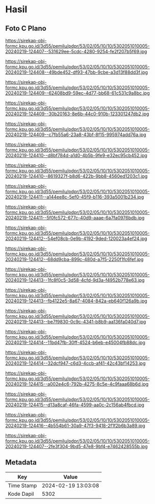 # Hasil

## Foto C Plano

https://sirekap-obj-formc.kpu.go.id/3d55/pemilu/pdpr/53/02/05/10/10/5302051010005-20240219-124407--531629ee-5cdc-4280-9254-fe2f207b5f69.jpg

https://sirekap-obj-formc.kpu.go.id/3d55/pemilu/pdpr/53/02/05/10/10/5302051010005-20240219-124408--49bde452-df93-47bb-9cbe-a3d13f88dd3f.jpg

https://sirekap-obj-formc.kpu.go.id/3d55/pemilu/pdpr/53/02/05/10/10/5302051010005-20240219-124409--62408bd9-59ec-4d77-bb68-61c531c9a8bc.jpg

https://sirekap-obj-formc.kpu.go.id/3d55/pemilu/pdpr/53/02/05/10/10/5302051010005-20240219-124409--30b20163-8e6b-44c0-910b-123301247db2.jpg

https://sirekap-obj-formc.kpu.go.id/3d55/pemilu/pdpr/53/02/05/10/10/5302051010005-20240219-124409--c7fb55a6-23a8-43bf-8f15-995974add76a.jpg

https://sirekap-obj-formc.kpu.go.id/3d55/pemilu/pdpr/53/02/05/10/10/5302051010005-20240219-124410--d8bf784d-a1d0-4b5b-9fe9-e32ec95cb452.jpg

https://sirekap-obj-formc.kpu.go.id/3d55/pemilu/pdpr/53/02/05/10/10/5302051010005-20240219-124410--8619327f-b8d6-422b-9bb8-4560ed1203c1.jpg

https://sirekap-obj-formc.kpu.go.id/3d55/pemilu/pdpr/53/02/05/10/10/5302051010005-20240219-124411--a144ee8c-5ef0-45f9-b116-393a5001b234.jpg

https://sirekap-obj-formc.kpu.go.id/3d55/pemilu/pdpr/53/02/05/10/10/5302051010005-20240219-124411--5f0fc572-677c-40d9-aaae-6a7fa0976bdb.jpg

https://sirekap-obj-formc.kpu.go.id/3d55/pemilu/pdpr/53/02/05/10/10/5302051010005-20240219-124412--54ef08cb-0e9b-4192-9ded-120023a4ef24.jpg

https://sirekap-obj-formc.kpu.go.id/3d55/pemilu/pdpr/53/02/05/10/10/5302051010005-20240219-124412--68dd9cba-899c-480d-a7f5-2250f1fc6fef.jpg

https://sirekap-obj-formc.kpu.go.id/3d55/pemilu/pdpr/53/02/05/10/10/5302051010005-20240219-124413--1fc8f0c5-3d58-4cfd-9d3a-f4952b778e63.jpg

https://sirekap-obj-formc.kpu.go.id/3d55/pemilu/pdpr/53/02/05/10/10/5302051010005-20240219-124413--fb4122e5-8a67-4084-842a-eb640f126a9b.jpg

https://sirekap-obj-formc.kpu.go.id/3d55/pemilu/pdpr/53/02/05/10/10/5302051010005-20240219-124413--be7f9830-0c9c-4341-b8b9-aa136fa040d7.jpg

https://sirekap-obj-formc.kpu.go.id/3d55/pemilu/pdpr/53/02/05/10/10/5302051010005-20240219-124414--11bd47fb-30ff-4524-b6eb-e45004fb88dc.jpg

https://sirekap-obj-formc.kpu.go.id/3d55/pemilu/pdpr/53/02/05/10/10/5302051010005-20240219-124414--32dcf947-c6d3-4ccb-af41-42c43bf14253.jpg

https://sirekap-obj-formc.kpu.go.id/3d55/pemilu/pdpr/53/02/05/10/10/5302051010005-20240219-124415--a002e4c6-792b-4275-8c5e-4c9faaa68b6d.jpg

https://sirekap-obj-formc.kpu.go.id/3d55/pemilu/pdpr/53/02/05/10/10/5302051010005-20240219-124415--d13a8caf-46fa-4599-aa0c-2c156ab4fbcd.jpg

https://sirekap-obj-formc.kpu.go.id/3d55/pemilu/pdpr/53/02/05/10/10/5302051010005-20240219-124416--4b554b61-30a9-47f3-9418-2f1f2b6b3a89.jpg

https://sirekap-obj-formc.kpu.go.id/3d55/pemilu/pdpr/53/02/05/10/10/5302051010005-20240219-124407--2fe3f304-9bd5-47e8-9bf4-e7462428555b.jpg


## Metadata

| Key        | Value               |
| ---------- | ------------------- |
| Time Stamp | 2024-02-19 13:03:08 |
| Kode Dapil | 5302                |



